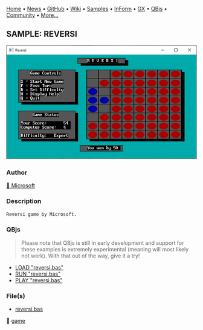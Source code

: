 [Home](https://qb64.com) • [News](../../news.md) • [GitHub](https://github.com/QB64Official/qb64) • [Wiki](https://github.com/QB64Official/qb64/wiki) • [Samples](../../samples.md) • [InForm](../../inform.md) • [GX](../../gx.md) • [QBjs](../../qbjs.md) • [Community](../../community.md) • [More...](../../more.md)

## SAMPLE: REVERSI

![screenshot.png](img/screenshot.png)

### Author

[🐝 Microsoft](../microsoft.md) 

### Description

```text
Reversi game by Microsoft.
```

### QBjs

> Please note that QBjs is still in early development and support for these examples is extremely experimental (meaning will most likely not work). With that out of the way, give it a try!

* [LOAD "reversi.bas"](https://v6p9d9t4.ssl.hwcdn.net/html/6029471/index.html?src=https://qb64.com/samples/reversi/src/reversi.bas)
* [RUN "reversi.bas"](https://v6p9d9t4.ssl.hwcdn.net/html/6029471/index.html?mode=auto&src=https://qb64.com/samples/reversi/src/reversi.bas)
* [PLAY "reversi.bas"](https://v6p9d9t4.ssl.hwcdn.net/html/6029471/index.html?mode=play&src=https://qb64.com/samples/reversi/src/reversi.bas)

### File(s)

* [reversi.bas](src/reversi.bas)

🔗 [game](../game.md)

